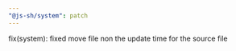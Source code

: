 ```yaml
---
"@js-sh/system": patch
---
```


fix(system): fixed move file non the update time for the source file
